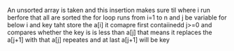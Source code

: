 An unsorted array is taken and this insertion makes sure til where i run berfore that all are sorted
the for loop runs from i=1 to n and j be variable for below i and key taht store the a[i]
it comapre first contaiinedd j>=0 and compares whether the key is is less than a[j]
that means it replaces the a[j+1] with that a[j]
repeates and at last a[j+1] will be key